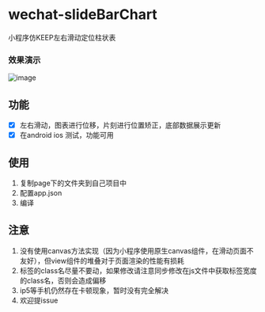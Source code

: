 # wechat-slideBarChart
小程序仿KEEP左右滑动定位柱状表

### 效果演示
![image](http://wx2.sinaimg.cn/mw690/a73bc6a1ly1frirt7juqeg20900fu4lh.gif)

## 功能

- [x] 左右滑动，图表进行位移，片刻进行位置矫正，底部数据展示更新
- [x] 在android ios 测试，功能可用

## 使用

1. 复制page下的文件夹到自己项目中
2. 配置app.json
3. 编译

## 注意
1. 没有使用canvas方法实现（因为小程序使用原生canvas组件，在滑动页面不友好），但view组件的堆叠对于页面渲染的性能有损耗
2. 标签的class名尽量不要动，如果修改请注意同步修改在js文件中获取标签宽度的class名，否则会造成偏移
3. ip5等手机仍然存在卡顿现象，暂时没有完全解决
4. 欢迎提issue


